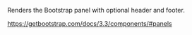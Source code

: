 Renders the Bootstrap panel with optional header and footer.

<https://getbootstrap.com/docs/3.3/components/#panels>
